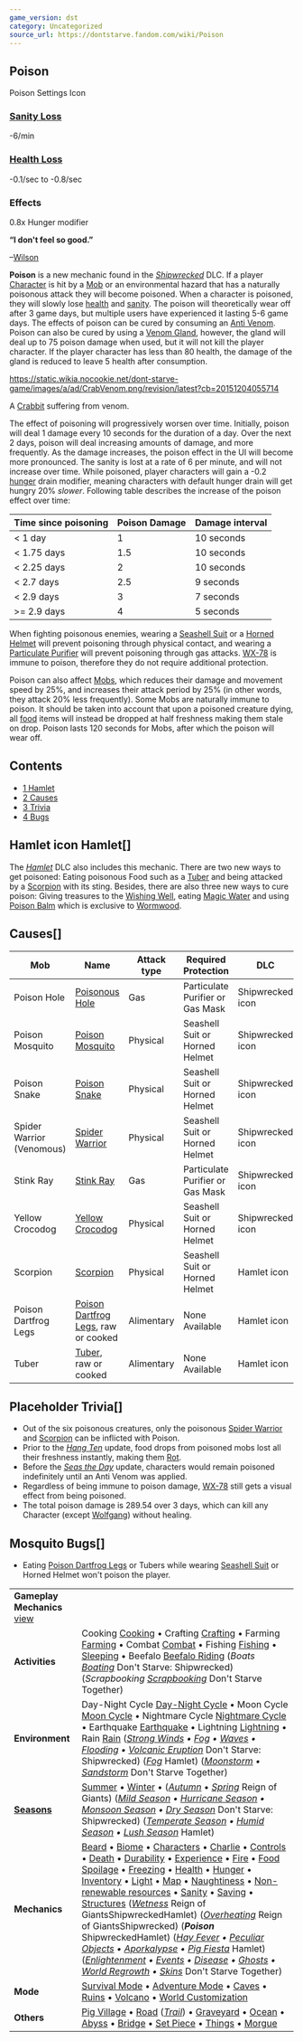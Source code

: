 ```yaml
---
game_version: dst
category: Uncategorized
source_url: https://dontstarve.fandom.com/wiki/Poison
---
```


## Poison

Poison Settings Icon

### [Sanity Loss](/wiki/Sanity_Loss "Sanity Loss")

-6/min

### [Health Loss](/wiki/Category:Health_Loss "Category:Health Loss")

-0.1/sec to -0.8/sec

### Effects

0.8x Hunger modifier

**“**I don't feel so good.**”**

–[Wilson](/wiki/Wilson "Wilson")

**Poison** is a new mechanic found in the *[Shipwrecked](/wiki/Shipwrecked "Shipwrecked")* DLC. If a player [Character](/wiki/Character "Character") is hit by a [Mob](/wiki/Mob "Mob") or an environmental hazard that has a naturally poisonous attack they will become poisoned. When a character is poisoned, they will slowly lose [health](/wiki/Health "Health") and [sanity](/wiki/Sanity "Sanity"). The poison will theoretically wear off after 3 game days, but multiple users have experienced it lasting 5-6 game days. The effects of poison can be cured by consuming an [Anti Venom](/wiki/Anti_Venom "Anti Venom"). Poison can also be cured by using a [Venom Gland](/wiki/Venom_Gland "Venom Gland"), however, the gland will deal up to 75 poison damage when used, but it will not kill the player character. If the player character has less than 80 health, the damage of the gland is reduced to leave 5 health after consumption.

 https://static.wikia.nocookie.net/dont-starve-game/images/a/ad/CrabVenom.png/revision/latest?cb=20151204055714 

A [Crabbit](/wiki/Crabbit "Crabbit") suffering from venom.

 

The effect of poisoning will progressively worsen over time. Initially, poison will deal 1 damage every 10 seconds for the duration of a day. Over the next 2 days, poison will deal increasing amounts of damage, and more frequently. As the damage increases, the poison effect in the UI will become more pronounced. The sanity is lost at a rate of 6 per minute, and will not increase over time. While poisoned, player characters will gain a -0.2 [hunger](/wiki/Hunger "Hunger") drain modifier, meaning characters with default hunger drain will get hungry 20% *slower*. Following table describes the increase of the poison effect over time:

| Time since poisoning | Poison Damage | Damage interval |
| --- | --- | --- |
| < 1 day | 1 | 10 seconds |
| < 1.75 days | 1.5 | 10 seconds |
| < 2.25 days | 2 | 10 seconds |
| < 2.7 days | 2.5 | 9 seconds |
| < 2.9 days | 3 | 7 seconds |
| >= 2.9 days | 4 | 5 seconds |

When fighting poisonous enemies, wearing a [Seashell Suit](/wiki/Seashell_Suit "Seashell Suit") or a [Horned Helmet](/wiki/Horned_Helmet "Horned Helmet") will prevent poisoning through physical contact, and wearing a [Particulate Purifier](/wiki/Particulate_Purifier "Particulate Purifier") will prevent poisoning through gas attacks. [WX-78](/wiki/WX-78 "WX-78") is immune to poison, therefore they do not require additional protection.

Poison can also affect [Mobs](/wiki/Mobs "Mobs"), which reduces their damage and movement speed by 25%, and increases their attack period by 25% (in other words, they attack 20% less frequently). Some Mobs are naturally immune to poison. It should be taken into account that upon a poisoned creature dying, all [food](/wiki/Food "Food") items will instead be dropped at half freshness making them stale on drop. Poison lasts 120 seconds for Mobs, after which the poison will wear off.

## Contents

* [1 Hamlet](#Hamlet)
* [2 Causes](#Causes)
* [3 Trivia](#Trivia)
* [4 Bugs](#Bugs)

## Hamlet icon Hamlet[]

The *[Hamlet](/wiki/Don%27t_Starve:_Hamlet "Don't Starve: Hamlet")* DLC also includes this mechanic. There are two new ways to get poisoned: Eating poisonous Food such as a [Tuber](/wiki/Tuber "Tuber") and being attacked by a [Scorpion](/wiki/Scorpion "Scorpion") with its sting. Besides, there are also three new ways to cure poison: Giving treasures to the [Wishing Well](/wiki/Wishing_Well "Wishing Well"), eating [Magic Water](/wiki/Magic_Water "Magic Water") and using [Poison Balm](/wiki/Poison_Balm "Poison Balm") which is exclusive to [Wormwood](/wiki/Wormwood "Wormwood").

## Causes[]

| Mob | Name | Attack type | Required Protection | DLC |
| --- | --- | --- | --- | --- |
| Poison Hole | [Poisonous Hole](/wiki/Poisonous_Hole "Poisonous Hole") | Gas | Particulate Purifier or Gas Mask | Shipwrecked icon |
| Poison Mosquito | [Poison Mosquito](/wiki/Poison_Mosquito "Poison Mosquito") | Physical | Seashell Suit or Horned Helmet | Shipwrecked icon |
| Poison Snake | [Poison Snake](/wiki/Poison_Snake "Poison Snake") | Physical | Seashell Suit or Horned Helmet | Shipwrecked icon |
| Spider Warrior (Venomous) | [Spider Warrior](/wiki/Spider_Warrior "Spider Warrior") | Physical | Seashell Suit or Horned Helmet | Shipwrecked icon |
| Stink Ray | [Stink Ray](/wiki/Stink_Ray "Stink Ray") | Gas | Particulate Purifier or Gas Mask | Shipwrecked icon |
| Yellow Crocodog | [Yellow Crocodog](/wiki/Crocodog "Crocodog") | Physical | Seashell Suit or Horned Helmet | Shipwrecked icon |
| Scorpion | [Scorpion](/wiki/Scorpion "Scorpion") | Physical | Seashell Suit or Horned Helmet | Hamlet icon |
| Poison Dartfrog Legs | [Poison Dartfrog Legs](/wiki/Poison_Dartfrog_Legs "Poison Dartfrog Legs"), raw or cooked | Alimentary | None Available | Hamlet icon |
| Tuber | [Tuber](/wiki/Tuber "Tuber"), raw or cooked | Alimentary | None Available | Hamlet icon |

## Placeholder Trivia[]

* Out of the six poisonous creatures, only the poisonous [Spider Warrior](/wiki/Spider_Warrior "Spider Warrior") and [Scorpion](/wiki/Scorpion "Scorpion") can be inflicted with Poison.
* Prior to the *[Hang Ten](/wiki/Don%27t_Starve:_Shipwrecked#December_17th,_2015_-_Hang_Ten_Update "Don't Starve: Shipwrecked")* update, food drops from poisoned mobs lost all their freshness instantly, making them [Rot](/wiki/Rot "Rot").
* Before the *[Seas the Day](/wiki/Don%27t_Starve:_Shipwrecked#March_23rd,_2016_-_Seas_the_day_Update "Don't Starve: Shipwrecked")* update, characters would remain poisoned indefinitely until an Anti Venom was applied.
* Regardless of being immune to poison damage, [WX-78](/wiki/WX-78_quotes "WX-78 quotes") still gets a visual effect from being poisoned.
* The total poison damage is 289.54 over 3 days, which can kill any Character (except [Wolfgang](/wiki/Wolfgang "Wolfgang")) without healing.

## Mosquito Bugs[]

* Eating [Poison Dartfrog Legs](/wiki/Poison_Dartfrog_Legs "Poison Dartfrog Legs") or Tubers while wearing [Seashell Suit](/wiki/Seashell_Suit "Seashell Suit") or Horned Helmet won't poison the player.

|  |  |
| --- | --- |
| **Gameplay Mechanics** [view](/wiki/Template:Gameplay "Template:Gameplay") | |
| **Activities** | Cooking [Cooking](/wiki/Cooking "Cooking") • Crafting [Crafting](/wiki/Crafting "Crafting") • Farming [Farming](/wiki/Farming "Farming") • Combat [Combat](/wiki/Combat "Combat") • Fishing [Fishing](/wiki/Fishing "Fishing") • [Sleeping](/wiki/Sleeping "Sleeping") • Beefalo [Beefalo Riding](/wiki/Beefalo "Beefalo")  (*Boats [Boating](/wiki/Boats "Boats")* Don't Starve: Shipwrecked) (*Scrapbooking [Scrapbooking](/wiki/Scrapbooking "Scrapbooking")* Don't Starve Together) |
| **Environment** | Day-Night Cycle [Day-Night Cycle](/wiki/Day-Night_Cycle "Day-Night Cycle") • Moon Cycle [Moon Cycle](/wiki/Moon_Cycle "Moon Cycle") • Nightmare Cycle [Nightmare Cycle](/wiki/Nightmare_Cycle "Nightmare Cycle") • Earthquake [Earthquake](/wiki/Earthquake "Earthquake") • Lightning [Lightning](/wiki/Lightning "Lightning") • Rain [Rain](/wiki/Rain "Rain")  (*[Strong Winds](/wiki/Strong_Winds "Strong Winds") • [Fog](/wiki/Fog "Fog") • [Waves](/wiki/Waves "Waves") • [Flooding](/wiki/Flooding "Flooding") • [Volcanic Eruption](/wiki/Volcano/Object#Eruptions "Volcano/Object")* Don't Starve: Shipwrecked) (*[Fog](/wiki/Fog#Hamlet "Fog")* Hamlet) (*[Moonstorm](/wiki/Moonstorm "Moonstorm") • [Sandstorm](/wiki/Sandstorm "Sandstorm")* Don't Starve Together) |
| **[Seasons](/wiki/Seasons "Seasons")** | [Summer](/wiki/Seasons/Summer "Seasons/Summer") • [Winter](/wiki/Seasons/Winter "Seasons/Winter") • (*[Autumn](/wiki/Seasons/Autumn "Seasons/Autumn")* • *[Spring](/wiki/Seasons/Spring "Seasons/Spring")* Reign of Giants)  (*[Mild Season](/wiki/Seasons/Mild "Seasons/Mild") • [Hurricane Season](/wiki/Seasons/Hurricane "Seasons/Hurricane") • [Monsoon Season](/wiki/Seasons/Monsoon "Seasons/Monsoon") • [Dry Season](/wiki/Seasons/Dry "Seasons/Dry")* Don't Starve: Shipwrecked) (*[Temperate Season](/wiki/Seasons/Temperate "Seasons/Temperate") • [Humid Season](/wiki/Seasons/Humid "Seasons/Humid") • [Lush Season](/wiki/Seasons/Lush "Seasons/Lush")* Hamlet) |
| **Mechanics** | [Beard](/wiki/Beard "Beard") • [Biome](/wiki/Biome "Biome") • [Characters](/wiki/Characters "Characters") • [Charlie](/wiki/Charlie_(Night_Monster) "Charlie (Night Monster)") • [Controls](/wiki/Controls "Controls") • [Death](/wiki/Death "Death") • [Durability](/wiki/Durability "Durability") • [Experience](/wiki/Experience "Experience") • [Fire](/wiki/Fire "Fire") • [Food Spoilage](/wiki/Food#Food_Spoilage "Food") • [Freezing](/wiki/Freezing "Freezing") • [Health](/wiki/Health "Health") • [Hunger](/wiki/Hunger "Hunger") • [Inventory](/wiki/Inventory "Inventory") • [Light](/wiki/Light "Light") • [Map](/wiki/Map "Map") • [Naughtiness](/wiki/Krampus#Naughtiness "Krampus") • [Non-renewable resources](/wiki/Non-renewable_resources "Non-renewable resources") • [Sanity](/wiki/Sanity "Sanity") • [Saving](/wiki/Saving "Saving") • [Structures](/wiki/Structures "Structures")  (*[Wetness](/wiki/Wetness "Wetness")* Reign of GiantsShipwreckedHamlet) (*[Overheating](/wiki/Overheating "Overheating")* Reign of GiantsShipwrecked) (***Poison*** ShipwreckedHamlet) (*[Hay Fever](/wiki/Hay_Fever "Hay Fever") • [Peculiar Objects](/wiki/Peculiar_Objects "Peculiar Objects") • [Aporkalypse](/wiki/Aporkalypse "Aporkalypse") • [Pig Fiesta](/wiki/Pig_Fiesta "Pig Fiesta")* Hamlet) (*[Enlightenment](/wiki/Enlightenment "Enlightenment") • [Events](/wiki/Category:Events "Category:Events") • [Disease](/wiki/Disease "Disease") • [Ghosts](/wiki/Ghost_Characters "Ghost Characters") • [World Regrowth](/wiki/Regrowth "Regrowth") • [Skins](/wiki/Skins "Skins")* Don't Starve Together) |
| **Mode** | [Survival Mode](/wiki/Survival_Mode "Survival Mode") • [Adventure Mode](/wiki/Adventure_Mode "Adventure Mode") • [Caves](/wiki/Caves "Caves") • [Ruins](/wiki/Ruins "Ruins") • [Volcano](/wiki/Volcano "Volcano") • [World Customization](/wiki/World_Customization "World Customization") |
| **Others** | [Pig Village](/wiki/Pig_Village "Pig Village") • [Road](/wiki/Road "Road") (*[Trail](/wiki/Trail "Trail")*) • [Graveyard](/wiki/Graveyard "Graveyard") • [Ocean](/wiki/Ocean "Ocean") • [Abyss](/wiki/Abyss "Abyss") • [Bridge](/wiki/Bridge "Bridge") • [Set Piece](/wiki/Set_Piece "Set Piece") • [Things](/wiki/Things "Things") • [Morgue](/wiki/Morgue "Morgue") |